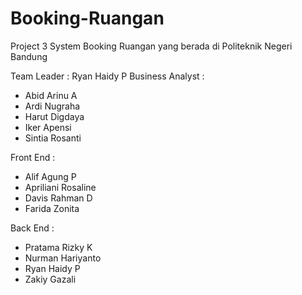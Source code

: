 # Booking-Ruangan
Project 3 System Booking Ruangan yang berada di Politeknik Negeri Bandung

Team Leader       : Ryan Haidy P
Business Analyst  : 
- Abid Arinu A
- Ardi Nugraha
- Harut Digdaya
- Iker Apensi
- Sintia Rosanti

Front End :
- Alif Agung P
- Apriliani Rosaline
- Davis Rahman D
- Farida Zonita

Back End :
- Pratama Rizky K
- Nurman Hariyanto
- Ryan Haidy P
- Zakiy Gazali

